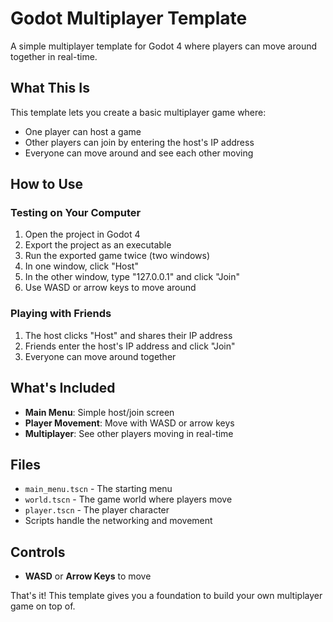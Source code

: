 # Godot Multiplayer Template

A simple multiplayer template for Godot 4 where players can move around together in real-time.

## What This Is

This template lets you create a basic multiplayer game where:
- One player can host a game
- Other players can join by entering the host's IP address
- Everyone can move around and see each other moving

## How to Use

### Testing on Your Computer
1. Open the project in Godot 4
2. Export the project as an executable
3. Run the exported game twice (two windows)
4. In one window, click "Host"
5. In the other window, type "127.0.0.1" and click "Join"
6. Use WASD or arrow keys to move around

### Playing with Friends
1. The host clicks "Host" and shares their IP address
2. Friends enter the host's IP address and click "Join"
3. Everyone can move around together

## What's Included

- **Main Menu**: Simple host/join screen
- **Player Movement**: Move with WASD or arrow keys
- **Multiplayer**: See other players moving in real-time

## Files

- `main_menu.tscn` - The starting menu
- `world.tscn` - The game world where players move
- `player.tscn` - The player character
- Scripts handle the networking and movement

## Controls

- **WASD** or **Arrow Keys** to move

That's it! This template gives you a foundation to build your own multiplayer game on top of.